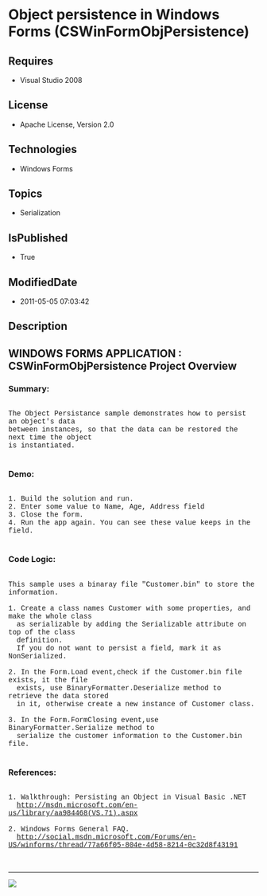 # Object persistence in Windows Forms (CSWinFormObjPersistence)
## Requires
* Visual Studio 2008
## License
* Apache License, Version 2.0
## Technologies
* Windows Forms
## Topics
* Serialization
## IsPublished
* True
## ModifiedDate
* 2011-05-05 07:03:42
## Description

<p style="font-family:Courier New"></p>
<h2>WINDOWS FORMS APPLICATION : CSWinFormObjPersistence Project Overview</h2>
<p style="font-family:Courier New"></p>
<h3>Summary:</h3>
<p style="font-family:Courier New"><br>
The Object Persistance sample demonstrates how to persist an object's data <br>
between instances, so that the data can be restored the next time the object <br>
is instantiated. <br>
<br>
</p>
<h3>Demo:</h3>
<p style="font-family:Courier New"><br>
1. Build the solution and run.<br>
2. Enter some value to Name, Age, Address field<br>
3. Close the form. <br>
4. Run the app again. You can see these value keeps in the field.<br>
<br>
</p>
<h3>Code Logic:</h3>
<p style="font-family:Courier New"><br>
This sample uses a binaray file &quot;Customer.bin&quot; to store the information.<br>
<br>
1. Create a class names Customer with some properties, and make the whole class<br>
&nbsp; as serializable by adding the Serializable attribute on top of the class <br>
&nbsp; definition. <br>
&nbsp; If you do not want to persist a field, mark it as NonSerialized. <br>
<br>
2. In the Form.Load event,check if the Customer.bin file exists, it the file <br>
&nbsp; exists, use BinaryFormatter.Deserialize method to retrieve the data stored
<br>
&nbsp; in it, otherwise create a new instance of Customer class.<br>
&nbsp; <br>
3. In the Form.FormClosing event,use BinaryFormatter.Serialize method to <br>
&nbsp; serialize the customer information to the Customer.bin file.<br>
<br>
</p>
<h3>References:</h3>
<p style="font-family:Courier New">&nbsp; <br>
1. Walkthrough: Persisting an Object in Visual Basic .NET<br>
&nbsp; <a target="_blank" href="http://msdn.microsoft.com/en-us/library/aa984468(VS.71).aspx">
http://msdn.microsoft.com/en-us/library/aa984468(VS.71).aspx</a><br>
&nbsp; <br>
2. Windows Forms General FAQ.<br>
&nbsp; <a target="_blank" href="http://social.msdn.microsoft.com/Forums/en-US/winforms/thread/77a66f05-804e-4d58-8214-0c32d8f43191">
http://social.msdn.microsoft.com/Forums/en-US/winforms/thread/77a66f05-804e-4d58-8214-0c32d8f43191</a><br>
&nbsp; <br>
<br>
</p>
<hr>
<div><a href="http://go.microsoft.com/?linkid=9759640" style="margin-top:3px"><img src="http://bit.ly/onecodelogo">
</a></div>

